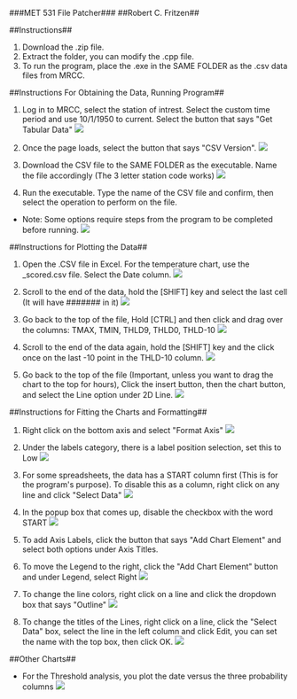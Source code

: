 ###MET 531 File Patcher###
##Robert C. Fritzen##

##Instructions##
1. Download the .zip file.
2. Extract the folder, you can modify the .cpp file.
3. To run the program, place the .exe in the SAME FOLDER as the .csv data files from MRCC.

##Instructions For Obtaining the Data, Running Program##
1. Log in to MRCC, select the station of intrest. Select the custom time period and use 10/1/1950 to current. Select the button that says "Get Tabular Data"
![](https://github.com/Phantom139/NIU_MET531-FilePatcher/blob/master/images/1.jpg)

2. Once the page loads, select the button that says "CSV Version".
![](https://github.com/Phantom139/NIU_MET531-FilePatcher/blob/master/images/2.jpg)

3. Download the CSV file to the SAME FOLDER as the executable. Name the file accordingly (The 3 letter station code works)
![](https://github.com/Phantom139/NIU_MET531-FilePatcher/blob/master/images/3.jpg)

4. Run the executable. Type the name of the CSV file and confirm, then select the operation to perform on the file.
 * Note: Some options require steps from the program to be completed before running.
![](https://github.com/Phantom139/NIU_MET531-FilePatcher/blob/master/images/4.jpg)

##Instructions for Plotting the Data##
1. Open the .CSV file in Excel. For the temperature chart, use the _scored.csv file. Select the Date column.
![](https://github.com/Phantom139/NIU_MET531-FilePatcher/blob/master/images/5.jpg)

2. Scroll to the end of the data, hold the [SHIFT] key and select the last cell (It will have ####### in it)
![](https://github.com/Phantom139/NIU_MET531-FilePatcher/blob/master/images/6.jpg)

3. Go back to the top of the file, Hold [CTRL] and then click and drag over the columns: TMAX, TMIN, THLD9, THLD0, THLD-10
![](https://github.com/Phantom139/NIU_MET531-FilePatcher/blob/master/images/7.jpg)

4. Scroll to the end of the data again, hold the [SHIFT] key and the click once on the last -10 point in the THLD-10 column.
![](https://github.com/Phantom139/NIU_MET531-FilePatcher/blob/master/images/8.jpg)

5. Go back to the top of the file (Important, unless you want to drag the chart to the top for hours), Click the insert button, then the chart button, and select the Line option under 2D Line.
![](https://github.com/Phantom139/NIU_MET531-FilePatcher/blob/master/images/9.jpg)

##Instructions for Fitting the Charts and Formatting##
1. Right click on the bottom axis and select "Format Axis"
![](https://github.com/Phantom139/NIU_MET531-FilePatcher/blob/master/images/10.jpg)

2. Under the labels category, there is a label position selection, set this to Low
![](https://github.com/Phantom139/NIU_MET531-FilePatcher/blob/master/images/11.jpg)

3. For some spreadsheets, the data has a START column first (This is for the program's purpose). To disable this as a column, right click on any line and click "Select Data"
![](https://github.com/Phantom139/NIU_MET531-FilePatcher/blob/master/images/12.jpg)

4. In the popup box that comes up, disable the checkbox with the word START
![](https://github.com/Phantom139/NIU_MET531-FilePatcher/blob/master/images/13.jpg)

5. To add Axis Labels, click the button that says "Add Chart Element" and select both options under Axis Titles.

6. To move the Legend to the right, click the "Add Chart Element" button and under Legend, select Right
![](https://github.com/Phantom139/NIU_MET531-FilePatcher/blob/master/images/14.jpg)

7. To change the line colors, right click on a line and click the dropdown box that says "Outline"
![](https://github.com/Phantom139/NIU_MET531-FilePatcher/blob/master/images/15.jpg)

8. To change the titles of the Lines, right click on a line, click the "Select Data" box, select the line in the left column and click Edit, you can set the name with the top box, then click OK.
![](https://github.com/Phantom139/NIU_MET531-FilePatcher/blob/master/images/16.jpg)

##Other Charts##
* For the Threshold analysis, you plot the date versus the three probability columns
![](https://github.com/Phantom139/NIU_MET531-FilePatcher/blob/master/images/17.jpg)